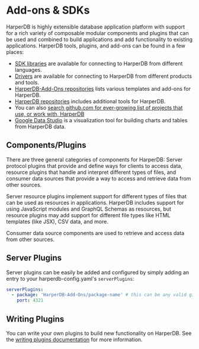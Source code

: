 # Add-ons & SDKs

HarperDB is highly extensible database application platform with support for a rich variety of composable modular components and plugins that can be used and combined to build applications and add functionality to existing applications. HarperDB tools, plugins, and add-ons can be found in a few places:

* [SDK libraries](https://studio.harperdb.io/resources/sdks/active) are available for connecting to HarperDB from different languages.
* [Drivers](https://studio.harperdb.io/resources/drivers) are available for connecting to HarperDB from different products and tools.
* [HarperDB-Add-Ons repositories](https://github.com/orgs/HarperDB-Add-Ons/repositories) lists various templates and add-ons for HarperDB.
* [HarperDB repositories](https://github.com/orgs/HarperDB-Add-Ons/repositories) includes additional tools for HarperDB.
* You can also [search github.com for ever-growing list of projects that use, or work with, HarperDB](https://github.com/search?q=harperdb&type=repositories)
* [Google Data Studio](google-data-studio.md) is a visualization tool for building charts and tables from HarperDB data. 

## Components/Plugins
There are three general categories of components for HarperDB: Server protocol plugins that provide and define ways for clients to access data, resource plugins that handle and interpret different types of files, and consumer data sources that provide a way to access and retrieve data from other sources.

Server resource plugins implement support for different types of files that can be used as resources in applications. HarperDB includes support for using JavaScript modules and GraphQL Schemas as resources, but resource plugins may add support for different file types like HTML templates (like JSX), CSV data, and more.

Consumer data source components are used to retrieve and access data from other sources.

## Server Plugins
Server plugins can be easily be added and configured by simply adding an entry to your harperdb-config.yaml's `serverPlugins`:
```yaml
serverPlugins:
  - package: 'HarperDB-Add-Ons/package-name' # this can be any valid github or npm reference
    port: 4321
```

## Writing Plugins
You can write your own plugins to build new functionality on HarperDB. See the [writing plugins documentation](./writing-plugins.md) for more information.